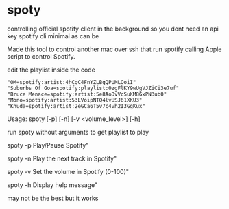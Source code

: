 # spoty
controlling official spotify client in the background so you dont need an api key
spotify cli minimal as can be 


Made this tool to control another mac over ssh that run spotify
calling Apple script to control Spotify.

edit the playlist inside the code

```shell
"OM=spotify:artist:4hCgC4FnYZLBgQPUMLOoiI"
"Suburbs Of Goa=spotify:playlist:0zgFlKY9wUgVJZiCi3e7uf"
"Bruce Menace=spotify:artist:5e8AoDvVcSuKM8GxPN3ub0"
"Mono=spotify:artist:53LVoipNTQ4lvUSJ61XKU3"
"Khuda=spotify:artist:2eGCa6T5v7c4vh2I3GgKux"
```

Usage: spoty [-p] [-n] [-v <volume_level>] [-h]

run spoty without arguments to get playlist to play

spoty -p         Play/Pause Spotify"

spoty -n         Play the next track in Spotify"

spoty -v <level> Set the volume in Spotify (0-100)"

spoty -h         Display help message"

may not be the best but it works
